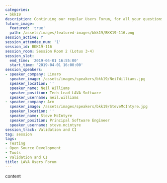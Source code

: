 ```yaml
---
categories:
- bkk19
description: Continuing our regular Users Forum, for all your questions about LAVA.
future_image:
  featured: 'true'
  path: /assets/images/featured-images/bkk19/BKK19-116.png
session_active: Y
session_attendee_num: '1'
session_id: BKK19-116
session_room: Session Room 2 (Lotus 3-4)
session_slot:
  end_time: '2019-04-01 16:55:00'
  start_time: '2019-04-01 16:00:00'
session_speakers:
- speaker_company: Linaro
  speaker_image: /assets/images/speakers/bkk19/NeilWilliams.jpg
  speaker_location: ''
  speaker_name: Neil Williams
  speaker_position: Tech Lead LAVA Software
  speaker_username: neil.williams
- speaker_company: Arm
  speaker_image: /assets/images/speakers/bkk19/SteveMcIntyre.jpg
  speaker_location: ''
  speaker_name: Steve McIntyre
  speaker_position: Principal Software Engineer
  speaker_username: steve.mcintyre
session_track: Validation and CI
tag: session
tags:
- Testing
- Open Source Development
- Tools
- Validation and CI
title: LAVA Users Forum
---
```


content